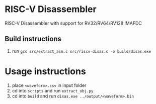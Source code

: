 # RISC-V Disassembler

RISC-V Disassembler with support for RV32/RV64/RV128 IMAFDC

## Build instructions

1. run ```gcc src/extract_asm.c src/riscv-disas.c -o build/disas.exe```

# Usage instructions

1. place ```<waveform>.csv``` in input folder
2. cd into ```scripts``` and run ```extract_obj.py```
3. cd into ```build``` and run ```disas.exe ../output/<waveform>.bin```